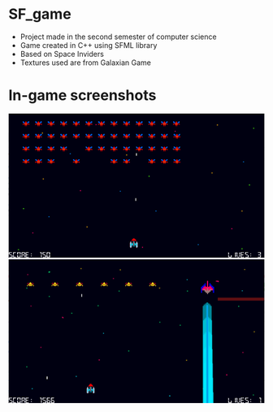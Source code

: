 # SF_game

* Project made in the second semester of computer science
* Game created in C++ using SFML library
* Based on Space Inviders
* Textures used are from Galaxian Game

# In-game screenshots
![game_ss1](/Pictures/galaxian1.png)
![game_ss2](/Pictures/galaxian_boss.png)
